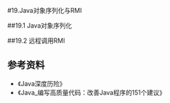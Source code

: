 #19.Java对象序列化与RMI

##19.1 Java对象序列化

##19.2 远程调用RMI

## 参考资料
* 《Java深度历险》
* 《Java_编写高质量代码：改善Java程序的151个建议》
